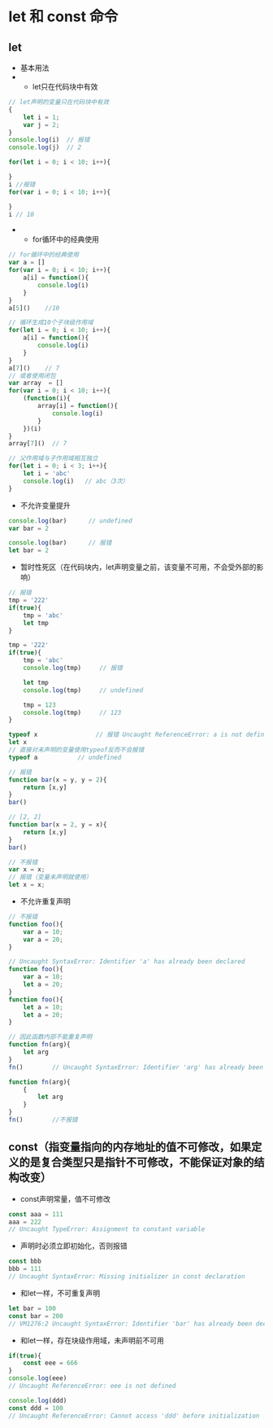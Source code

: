# let 和 const 命令

## let

* 基本用法
* * let只在代码块中有效

```javascript
// let声明的变量只在代码块中有效
{
    let i = 1;
    var j = 2;
}
console.log(i)  // 报错
console.log(j)  // 2

for(let i = 0; i < 10; i++){

}
i //报错
for(var i = 0; i < 10; i++){

}
i // 10
```

* * for循环中的经典使用

```javascript
// for循环中的经典使用
var a = []
for(var i = 0; i < 10; i++){
    a[i] = function(){
        console.log(i)
    }
}
a[5]()    //10

// 循环生成10个子块级作用域
for(let i = 0; i < 10; i++){
    a[i] = function(){
        console.log(i)
    }
}
a[7]()    // 7
// 或者使用闭包
var array  = []
for(var i = 0; i < 10; i++){
    (function(i){
        array[i] = function(){
            console.log(i)
        }
    })(i)
}
array[7]()  // 7

// 父作用域与子作用域相互独立
for(let i = 0; i < 3; i++){
    let i = 'abc'
    console.log(i)   // abc（3次）
}
```

* 不允许变量提升

```javascript
console.log(bar)      // undefined
var bar = 2

console.log(bar)      // 报错
let bar = 2
```

* 暂时性死区（在代码块内，let声明变量之前，该变量不可用，不会受外部的影响）

```javascript
// 报错
tmp = '222'
if(true){
    tmp = 'abc'
    let tmp
}

tmp = '222'
if(true){
    tmp = 'abc'
    console.log(tmp)     // 报错

    let tmp
    console.log(tmp)     // undefined

    tmp = 123
    console.log(tmp)     // 123
}

typeof x                // 报错 Uncaught ReferenceError: a is not defined
let x
// 直接对未声明的变量使用typeof反而不会报错
typeof a           // undefined

// 报错
function bar(x = y, y = 2){
    return [x,y]
}
bar()                  

// [2, 2]
function bar(x = 2, y = x){
    return [x,y]
}
bar()                   

// 不报错
var x = x;
// 报错（变量未声明就使用）
let x = x;
```

* 不允许重复声明

```javascript
// 不报错
function foo(){
    var a = 10;
    var a = 20;
}

// Uncaught SyntaxError: Identifier 'a' has already been declared
function foo(){
    var a = 10;
    let a = 20;
}
function foo(){
    let a = 10;
    let a = 20;
}

// 因此函数内部不能重复声明
function fn(arg){
    let arg
}
fn()        // Uncaught SyntaxError: Identifier 'arg' has already been declared

function fn(arg){
    {
        let arg
    }
}
fn()        //不报错
```

## const（指变量指向的内存地址的值不可修改，如果定义的是复合类型只是指针不可修改，不能保证对象的结构改变）

* const声明常量，值不可修改

```js
const aaa = 111
aaa = 222
// Uncaught TypeError: Assignment to constant variable
```

* 声明时必须立即初始化，否则报错

```js
const bbb
bbb = 111
// Uncaught SyntaxError: Missing initializer in const declaration
```

* 和let一样，不可重复声明

```js
let bar = 100
const bar = 200
// VM1276:2 Uncaught SyntaxError: Identifier 'bar' has already been declared
```

* 和let一样，存在块级作用域，未声明前不可用

```js
if(true){
    const eee = 666
}
console.log(eee)
// Uncaught ReferenceError: eee is not defined

console.log(ddd)
const ddd = 100
// Uncaught ReferenceError: Cannot access 'ddd' before initialization
```



